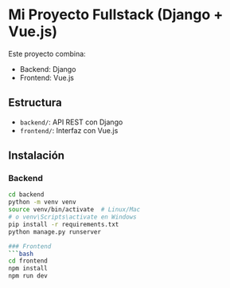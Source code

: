# Mi Proyecto Fullstack (Django + Vue.js)

Este proyecto combina:
- Backend: Django
- Frontend: Vue.js

## Estructura
- `backend/`: API REST con Django
- `frontend/`: Interfaz con Vue.js

## Instalación

### Backend
```bash
cd backend
python -m venv venv
source venv/bin/activate  # Linux/Mac
# o venv\Scripts\activate en Windows
pip install -r requirements.txt
python manage.py runserver

### Frontend
```bash
cd frontend
npm install
npm run dev
